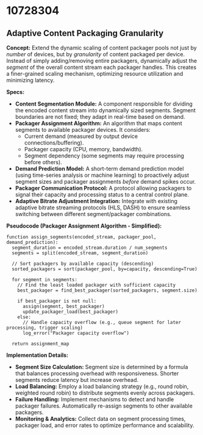 # 10728304

## Adaptive Content Packaging Granularity

**Concept:** Extend the dynamic scaling of content packager pools not just by *number* of devices, but by *granularity* of content packaged per device. Instead of simply adding/removing entire packagers, dynamically adjust the *segment* of the overall content stream each packager handles. This creates a finer-grained scaling mechanism, optimizing resource utilization and minimizing latency.

**Specs:**

*   **Content Segmentation Module:**  A component responsible for dividing the encoded content stream into dynamically sized segments.  Segment boundaries are not fixed; they adapt in real-time based on demand.
*   **Packager Assignment Algorithm:** An algorithm that maps content segments to available packager devices. It considers:
    *   Current demand (measured by output device connections/buffering).
    *   Packager capacity (CPU, memory, bandwidth).
    *   Segment dependency (some segments may require processing before others).
*   **Demand Prediction Model:**  A short-term demand prediction model (using time-series analysis or machine learning) to proactively adjust segment sizes and packager assignments *before* demand spikes occur.
*   **Packager Communication Protocol:** A protocol allowing packagers to signal their capacity and processing status to a central control plane.
*   **Adaptive Bitrate Adjustment Integration:** Integrate with existing adaptive bitrate streaming protocols (HLS, DASH) to ensure seamless switching between different segment/packager combinations.

**Pseudocode (Packager Assignment Algorithm - Simplified):**

```
function assign_segments(encoded_stream, packager_pool, demand_prediction):
  segment_duration = encoded_stream.duration / num_segments
  segments = split(encoded_stream, segment_duration)

  // Sort packagers by available capacity (descending)
  sorted_packagers = sort(packager_pool, by=capacity, descending=True)

  for segment in segments:
    // Find the least loaded packager with sufficient capacity
    best_packager = find_best_packager(sorted_packagers, segment.size)

    if best_packager is not null:
      assign(segment, best_packager)
      update_packager_load(best_packager)
    else:
      // Handle capacity overflow (e.g., queue segment for later processing, trigger scaling)
      log_error("Packager capacity overflow")

  return assignment_map
```

**Implementation Details:**

*   **Segment Size Calculation:**  Segment size is determined by a formula that balances processing overhead with responsiveness.  Shorter segments reduce latency but increase overhead.
*   **Load Balancing:**  Employ a load balancing strategy (e.g., round robin, weighted round robin) to distribute segments evenly across packagers.
*   **Failure Handling:**  Implement mechanisms to detect and handle packager failures.  Automatically re-assign segments to other available packagers.
*   **Monitoring & Analytics:**  Collect data on segment processing times, packager load, and error rates to optimize performance and scalability.
